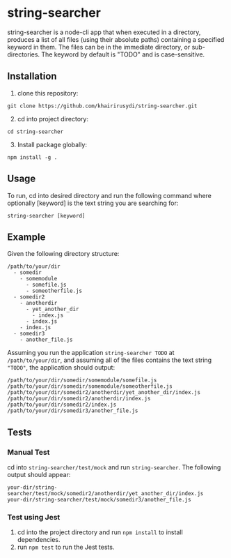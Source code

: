 # string-searcher
string-searcher is a node-cli app that when executed in a directory, produces a list 
of all files (using their absolute paths) containing a specified keyword in them. 
The files can be in the immediate directory, or sub-directories. The keyword by default 
is "TODO" and is case-sensitive.

## Installation
1. clone this repository:
```
git clone https://github.com/khairirusydi/string-searcher.git
```
2. cd into project directory:
```
cd string-searcher
```
3. Install package globally:
```
npm install -g .
```

## Usage
To run, cd into desired directory and run the following command where optionally [keyword] is 
the text string you are searching for:
```
string-searcher [keyword]
```

## Example
Given the following directory structure:
```
/path/to/your/dir
  - somedir
    - somemodule
      - somefile.js
      - someotherfile.js
  - somedir2
    - anotherdir
      - yet_another_dir
        - index.js
      - index.js
    - index.js
  - somedir3
    - another_file.js
```

Assuming you run the application `string-searcher TODO` at `/path/to/your/dir`, and 
assuming all of the files contains the text string `"TODO"`, the application should output:

```
/path/to/your/dir/somedir/somemodule/somefile.js
/path/to/your/dir/somedir/somemodule/someotherfile.js
/path/to/your/dir/somedir2/anotherdir/yet_another_dir/index.js
/path/to/your/dir/somedir2/anotherdir/index.js
/path/to/your/dir/somedir2/index.js
/path/to/your/dir/somedir3/another_file.js
```

## Tests

### Manual Test
cd into `string-searcher/test/mock` and run `string-searcher`. The following output should appear:
```
your-dir/string-searcher/test/mock/somedir2/anotherdir/yet_another_dir/index.js
your-dir/string-searcher/test/mock/somedir3/another_file.js
```

### Test using Jest
1. cd into the project directory and run `npm install` to install dependencies.
2. run `npm test` to run the Jest tests.
